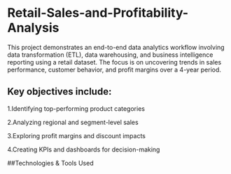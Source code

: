 # Retail-Sales-and-Profitability-Analysis
This project demonstrates an end-to-end data analytics workflow involving data transformation (ETL), data warehousing, and business intelligence reporting using a retail dataset. The focus is on uncovering trends in sales performance, customer behavior, and profit margins over a 4-year period. 

## Key objectives include:

1.Identifying top-performing product categories

2.Analyzing regional and segment-level sales

3.Exploring profit margins and discount impacts

4.Creating KPIs and dashboards for decision-making

##Technologies & Tools Used
